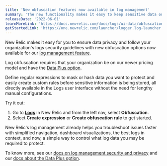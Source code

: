 ```yaml
--- 
title: 'New obfuscation features now available in log management'
summary: 'The new functionality makes it easy to keep sensitive data out of logs' 
releaseDate: '2022-06-01'
learnMoreLink: 'https://docs.newrelic.com/docs/logs/ui-data/obfuscation-ui'
getStartedLink: 'https://one.newrelic.com/launcher/logger.log-launcher'
---
```


New Relic makes it easy for you to ensure data privacy and follow your organization's logs security guidelines with new obfuscation options now available for our [log management feature](https://docs.newrelic.com/docs/logs/get-started/get-started-log-management). 

Log obfuscation requires that your organization be on our newer pricing model and have the [Data Plus option](https://docs.newrelic.com/docs/data-apis/manage-data/manage-data-coming-new-relic#data-prices).  

Define regular expressions to mask or hash data you want to protect and easily create custom rules before sensitive information is being stored, all directly available in the Logs user interface without the need for lengthy manual configurations.

Try it out:

1. Go to [**Logs**](https://one.newrelic.com/launcher/logger.log-launcher) in New Relic and from the left nav, select **Obfuscation**.
2. Select **Create expression** or **Create obfuscation rule** to get started.

New Relic's log management already helps you troubleshoot issues faster with simplified navigation, dashboard visualizations, the best logs in context, and now, a simple way to control what log data you may be required to protect.

To know more, see our [docs on log management security and privacy](https://docs.newrelic.com/docs/logs/get-started/new-relics-log-management-security-privacy) and our [docs about the Data Plus option](https://docs.newrelic.com/docs/data-apis/manage-data/manage-data-coming-new-relic#data-prices).
